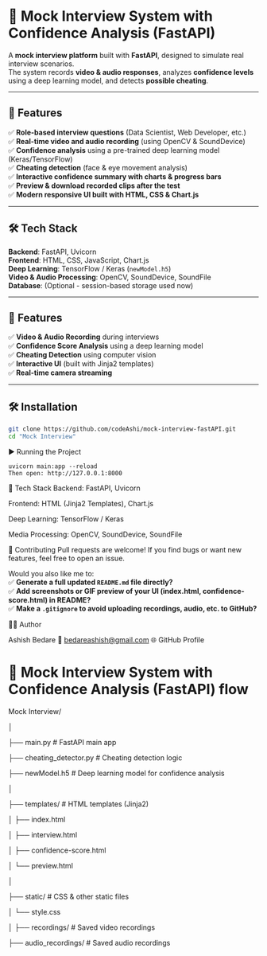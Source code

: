 # 🎥 Mock Interview System with Confidence Analysis (FastAPI)

A **mock interview platform** built with **FastAPI**, designed to simulate real interview scenarios.  
The system records **video & audio responses**, analyzes **confidence levels** using a deep learning model, and detects **possible cheating**.
  
---

## 🚀 Features

✅ **Role-based interview questions** (Data Scientist, Web Developer, etc.)  
✅ **Real-time video and audio recording** (using OpenCV & SoundDevice)  
✅ **Confidence analysis** using a pre-trained deep learning model (Keras/TensorFlow)  
✅ **Cheating detection** (face & eye movement analysis)  
✅ **Interactive confidence summary with charts & progress bars**  
✅ **Preview & download recorded clips after the test**  
✅ **Modern responsive UI built with HTML, CSS & Chart.js**

---

## 🛠️ Tech Stack

**Backend**: FastAPI, Uvicorn  
**Frontend**: HTML, CSS, JavaScript, Chart.js  
**Deep Learning**: TensorFlow / Keras (`newModel.h5`)  
**Video & Audio Processing**: OpenCV, SoundDevice, SoundFile  
**Database**: (Optional - session-based storage used now)  

---

## 🚀 Features

✅ **Video & Audio Recording** during interviews  
✅ **Confidence Score Analysis** using a deep learning model  
✅ **Cheating Detection** using computer vision  
✅ **Interactive UI** (built with Jinja2 templates)  
✅ **Real-time camera streaming**

---

## 🛠 Installation

```bash
git clone https://github.com/codeAshi/mock-interview-fastAPI.git
cd "Mock Interview"
```
▶️ Running the Project
```
uvicorn main:app --reload
Then open: http://127.0.0.1:8000
```
📌 Tech Stack
Backend: FastAPI, Uvicorn

Frontend: HTML (Jinja2 Templates), Chart.js

Deep Learning: TensorFlow / Keras

Media Processing: OpenCV, SoundDevice, SoundFile

🤝 Contributing
Pull requests are welcome! If you find bugs or want new features, feel free to open an issue.

Would you also like me to:  
✅ **Generate a full updated `README.md` file directly?**  
✅ **Add screenshots or GIF preview of your UI (index.html, confidence-score.html) in README?**  
✅ **Make a `.gitignore` to avoid uploading recordings, audio, etc. to GitHub?**

👨‍💻 Author

Ashish Bedare
📧 bedareashish@gmail.com
🌐 GitHub Profile

# 🎥 Mock Interview System with Confidence Analysis (FastAPI) flow
Mock Interview/

│

├── main.py # FastAPI main app

├── cheating_detector.py # Cheating detection logic

├── newModel.h5 # Deep learning model for confidence analysis

│

├── templates/ # HTML templates (Jinja2)

│              ├── index.html

│              ├── interview.html

│              ├── confidence-score.html

│              └── preview.html

│

├── static/ # CSS & other static files

│              └── style.css

│
├── recordings/ # Saved video recordings

├── audio_recordings/ # Saved audio recordings

